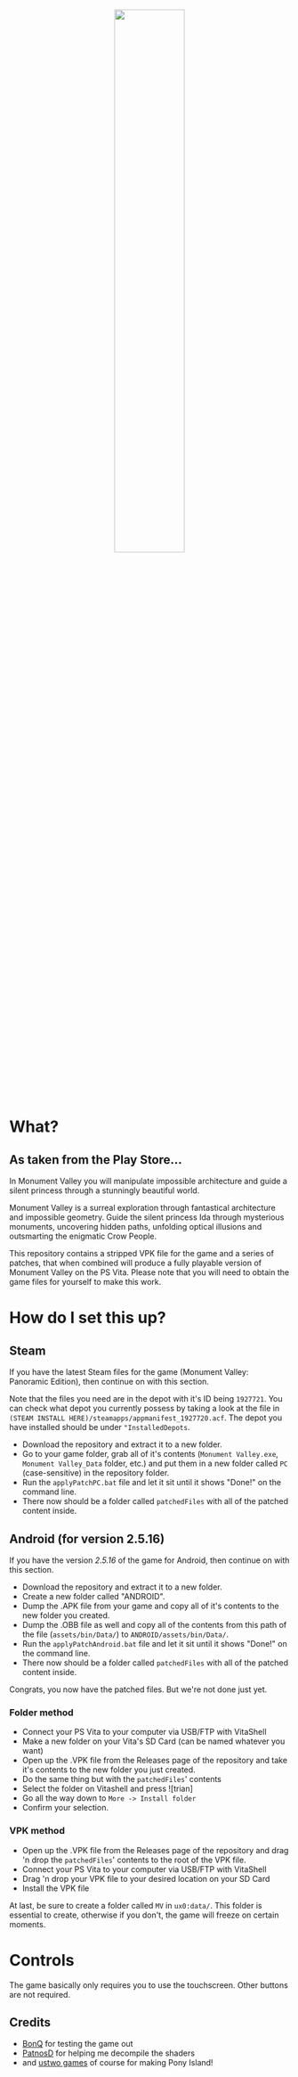 <h1 align="center">
<img align="center" src="https://user-images.githubusercontent.com/64536760/207714256-d4b3d425-7f09-406f-a9cc-56629221a504.png" width="50%"><br>
</h1>

# What?
## As taken from the Play Store...
In Monument Valley you will manipulate impossible architecture and guide a silent princess through a stunningly beautiful world.

Monument Valley is a surreal exploration through fantastical architecture and impossible geometry. Guide the silent princess Ida through mysterious monuments, uncovering hidden paths, unfolding optical illusions and outsmarting the enigmatic Crow People.

This repository contains a stripped VPK file for the game and a series of patches, that when combined will produce a fully playable version of Monument Valley on the PS Vita. Please note that you will need to obtain the game files for yourself to make this work.

# How do I set this up?
## Steam
If you have the latest Steam files for the game (Monument Valley: Panoramic Edition), then continue on with this section.

Note that the files you need are in the depot with it's ID being ``1927721``.
You can check what depot you currently possess by taking a look at the file in ``(STEAM INSTALL HERE)/steamapps/appmanifest_1927720.acf``.
The depot you have installed should be under ``"InstalledDepots``.

- Download the repository and extract it to a new folder.
- Go to your game folder, grab all of it's contents (``Monument Valley.exe``, ``Monument Valley_Data`` folder, etc.) and put them in 
  a new folder called ``PC`` (case-sensitive) in the repository folder.
- Run the ``applyPatchPC.bat`` file and let it sit until it shows "Done!" on the command line.
- There now should be a folder called ``patchedFiles`` with all of the patched content inside.

## Android (for version 2.5.16)
If you have the version *2.5.16* of the game for Android, then continue on with this section.

- Download the repository and extract it to a new folder.
- Create a new folder called "ANDROID".
- Dump the .APK file from your game and copy all of it's contents to the new folder you created.
- Dump the .OBB file as well and copy all of the contents from this path of the file (``assets/bin/Data/``) to ``ANDROID/assets/bin/Data/``.
- Run the ``applyPatchAndroid.bat`` file and let it sit until it shows "Done!" on the command line.
- There now should be a folder called ``patchedFiles`` with all of the patched content inside.

Congrats, you now have the patched files. But we're not done just yet.

### Folder method
- Connect your PS Vita to your computer via USB/FTP with VitaShell
- Make a new folder on your Vita's SD Card (can be named whatever you want)
- Open up the .VPK file from the Releases page of the repository and take it's contents to the new folder you just created.
- Do the same thing but with the ``patchedFiles``' contents
- Select the folder on Vitashell and press ![trian]
- Go all the way down to ``More -> Install folder``
- Confirm your selection.

### VPK method
- Open up the .VPK file from the Releases page of the repository and drag 'n drop the ``patchedFiles``' contents to the root of the VPK file.
- Connect your PS Vita to your computer via USB/FTP with VitaShell
- Drag 'n drop your VPK file to your desired location on your SD Card
- Install the VPK file

At last, be sure to create a folder called ``MV`` in ``ux0:data/``. This folder is essential to create, otherwise if you don't, the game will freeze on certain moments.

# Controls
The game basically only requires you to use the touchscreen. Other buttons are not required.

## Credits
- [BonQ](https://www.reddit.com/user/Dexxtrip) for testing the game out
- [PatnosD](https://twitter.com/patnos_d) for helping me decompile the shaders
- and [ustwo games](https://www.ustwogames.co.uk) of course for making Pony Island!
